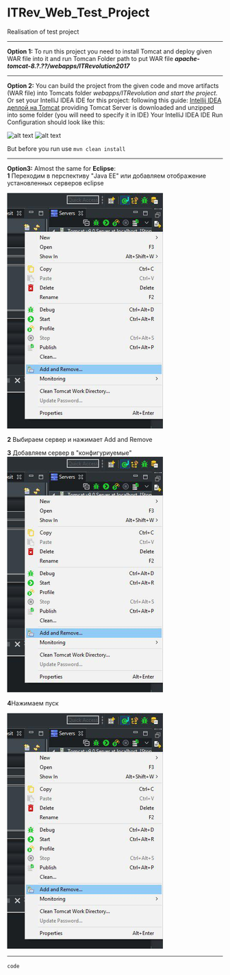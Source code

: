 # ITRev_Web_Test_Project
Realisation of test project


----------
**Option 1:** To run this project you need to install Tomcat and deploy given WAR file into it and run Tomcan 
Folder path to put WAR file ***apache-tomcat-8.?.??/webapps/ITRevolution2017***


----------

**Option 2:** You can build the project from the given  code and move artifacts (WAR file) into Tomcats folder *webapps/ITRevolution and start the project*.
Or set your IntelliJ IDEA IDE for this project: following this guide: [Intellij IDEA деплой на Tomcat](http://devcolibri.com/4249) providing Tomcat Server is downloaded and unzipped into some folder (you will need to specify it in  IDE)
Your IntelliJ IDEA IDE Run Configuration should look like this:

![alt text](https://raw.githubusercontent.com/ddci/ITRev_Web_Test_Project/master/img/idea_1.JPG "Preview")
![alt text](https://raw.githubusercontent.com/ddci/ITRev_Web_Test_Project/master/img/Idea_2.JPG "Preview")


But before you run use ```mvn clean install```


----------
**Option3:** Almost the same for **Eclipse**:  
**1** Переходим в перспективу "Java EE" или добавляем отображение установленных серверов eclipse 

![alt text](https://raw.githubusercontent.com/KhomenkoCode/ITRevolution2017/master/img/eclipse_1.jpg "Preview") 

**2** Выбираем сервер и нажимает Add and Remove 

**3** Добавляем сервер в "конфигуриуемые"  
![alt text](https://raw.githubusercontent.com/KhomenkoCode/ITRevolution2017/master/img/eclipse_1.jpg "Preview")

 **4**Нажимаем пуск 
 
 ![alt text](https://raw.githubusercontent.com/KhomenkoCode/ITRevolution2017/master/img/eclipse_1.jpg "Preview")  

----------


```
code
```
